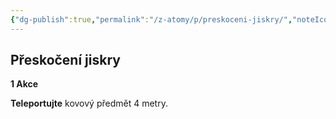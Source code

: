 ```yaml
---
{"dg-publish":true,"permalink":"/z-atomy/p/preskoceni-jiskry/","noteIcon":""}
---
```


## Přeskočení jiskry
**1 Akce** 

**Teleportujte** kovový předmět 4 metry.